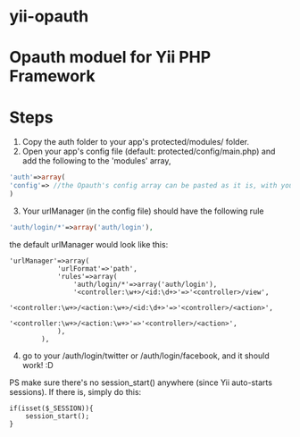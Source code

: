 yii-opauth
==========

# Opauth moduel for Yii PHP Framework

Steps
=====
1. Copy the auth folder to your app's protected/modules/ folder.
2. Open your app's config file (default: protected/config/main.php) and add the following to the 'modules' array,
```php
'auth'=>array(
'config'=> //the Opauth's config array can be pasted as it is, with your keys.
)
```

3. Your urlManager (in the config file) should have the following rule
```php
'auth/login/*'=>array('auth/login'),
```
the default urlManager would look like this:
```
'urlManager'=>array(
			'urlFormat'=>'path',
			'rules'=>array(
                'auth/login/*'=>array('auth/login'),
				'<controller:\w+>/<id:\d+>'=>'<controller>/view',
				'<controller:\w+>/<action:\w+>/<id:\d+>'=>'<controller>/<action>',
				'<controller:\w+>/<action:\w+>'=>'<controller>/<action>',
			),
		),
```

4. go to your /auth/login/twitter or /auth/login/facebook, and it should work! :D

PS make sure there's no session_start() anywhere (since Yii auto-starts sessions). If there is, simply do this:
```
if(isset($_SESSION)){
	session_start();
}
```
